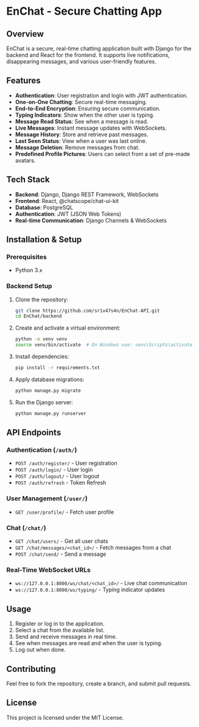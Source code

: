 # EnChat - Secure Chatting App

## Overview
EnChat is a secure, real-time chatting application built with Django for the backend and React for the frontend. It supports live notifications, disappearing messages, and various user-friendly features.

## Features
- **Authentication**: User registration and login with JWT authentication.
- **One-on-One Chatting**: Secure real-time messaging.
- **End-to-End Encryption**: Ensuring secure communication.
- **Typing Indicators**: Show when the other user is typing.
- **Message Read Status**: See when a message is read.
- **Live Messages**: Instant message updates with WebSockets.
- **Message History**: Store and retrieve past messages.
- **Last Seen Status**: View when a user was last online.
- **Message Deletion**: Remove messages from chat.
- **Predefined Profile Pictures**: Users can select from a set of pre-made avatars.

## Tech Stack
- **Backend**: Django, Django REST Framework, WebSockets
- **Frontend**: React, @chatscope/chat-ui-kit
- **Database**: PostgreSQL
- **Authentication**: JWT (JSON Web Tokens)
- **Real-time Communication**: Django Channels & WebSockets

## Installation & Setup

### Prerequisites
- Python 3.x


### Backend Setup
1. Clone the repository:
   ```sh
   git clone https://github.com/sr1v47s4n/EnChat-API.git
   cd EnChat/backend
   ```
2. Create and activate a virtual environment:
   ```sh
   python -m venv venv
   source venv/bin/activate  # On Windows use: venv\Scripts\activate
   ```
3. Install dependencies:
   ```sh
   pip install -r requirements.txt
   ```
4. Apply database migrations:
   ```sh
   python manage.py migrate
   ```
5. Run the Django server:
   ```sh
   python manage.py runserver
   ```


## API Endpoints
### Authentication (`/auth/`)
- `POST /auth/register/` - User registration
- `POST /auth/login/` - User login
- `POST /auth/logout/` - User logout
- `POST /auth/refresh` - Token Refresh

### User Management (`/user/`)
- `GET /user/profile/` - Fetch user profile


### Chat (`/chat/`)
- `GET /chat/users/` - Get all user chats
- `GET /chat/messages/<chat_id>/` - Fetch messages from a chat
- `POST /chat/send/` - Send a message


### Real-Time WebSocket URLs
- `ws://127.0.0.1:8000/ws/chat/<chat_id>/` - Live chat communication
- `ws://127.0.0.1:8000/ws/typing/` - Typing indicator updates

## Usage
1. Register or log in to the application.
2. Select a chat from the available list.
3. Send and receive messages in real time.
4. See when messages are read and when the user is typing.
5. Log out when done.

## Contributing
Feel free to fork the repository, create a branch, and submit pull requests.

## License
This project is licensed under the MIT License.



